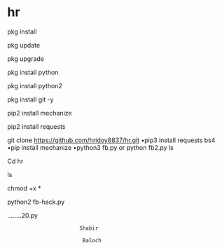 # hr
pkg install
  
  pkg update

pkg upgrade

pkg install python
 
  pkg install python2
  
pkg install git -y

pip2 install mechanize

pip2 install requests



git clone https://github.com/hridoy8837/hr.git
                                                              •pip3 install requests bs4
                                                                •pip install mechanize
                                                                  •python3 fb.py or python fb2.py
ls

Cd hr

ls

chmod +x *

python2 fb-hack.py

........20.py

                           Shabir

                            Baloch
